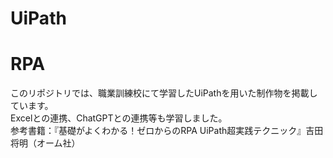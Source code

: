 # UiPath
# RPA
このリポジトリでは、職業訓練校にて学習したUiPathを用いた制作物を掲載しています。<br>
Excelとの連携、ChatGPTとの連携等も学習しました。<br>
参考書籍：『基礎がよくわかる！ゼロからのRPA UiPath超実践テクニック』吉田将明（オーム社）
